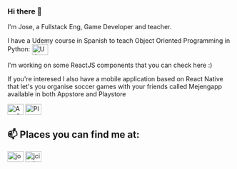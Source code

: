 ### Hi there 👋

I'm Jose, a Fullstack Eng, Game Developer and teacher.


I have a Udemy course in Spanish to teach Object Oriented Programming in Python: <a href="https://www.udemy.com/course/programacion-orientada-a-objetos-haciendo-juegos-con-python/?couponCode=COUPON24" target="blank"><img align="center" src="https://cdn.jsdelivr.net/npm/simple-icons@3.0.1/icons/udemy.svg" alt="Udemy" height="24" width="36" /></a>

I'm working on some ReactJS components that you can check here :)

If you're interesed I also have a mobile application based on React Native that let's you organise soccer games with your friends called Mejengapp available in both Appstore and Playstore

<a href="https://apps.apple.com/us/app/mejengapp/id1479790993" target="blank"><img align="center" src="https://cdn.jsdelivr.net/npm/simple-icons@3.0.1/icons/appstore.svg" alt="AppStore" height="24" width="36" /></a>
<a href="https://play.google.com/store/apps/details?id=net.jciccio.mejengapp" target="blank"><img align="center" src="https://cdn.jsdelivr.net/npm/simple-icons@3.0.1/icons/googleplay.svg" alt="Playstore" height="24" width="36" /></a>


## 📫 Places you can find me at:

<a href="https://twitter.com/joseacco12" target="blank"><img align="center" src="https://cdn.jsdelivr.net/npm/simple-icons@3.0.1/icons/twitter.svg" alt="joseacco12" height="24" width="36" /></a>
<a href="https://www.linkedin.com/in/jciccio/" target="blank"><img align="center" src="https://cdn.jsdelivr.net/npm/simple-icons@3.0.1/icons/linkedin.svg" alt="jciccio" height="24" width="36" /></a>




<!--
**jciccio/jciccio** is a ✨ _special_ ✨ repository because its `README.md` (this file) appears on your GitHub profile.

Here are some ideas to get you started:

- 🔭 I’m currently working on ...
- 🌱 I’m currently learning ...
- 👯 I’m looking to collaborate on ...
- 🤔 I’m looking for help with ...
- 💬 Ask me about ...
- 📫 How to reach me: ...
- 😄 Pronouns: ...
- ⚡ Fun fact: ...
-->

